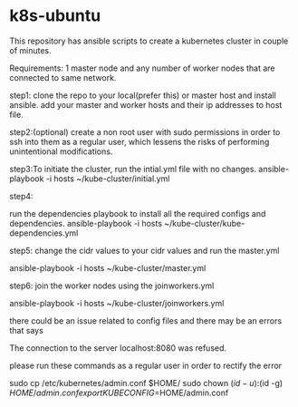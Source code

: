 # k8s-ubuntu

This repository has ansible scripts to create a kubernetes cluster in couple of minutes. 

Requirements: 
1 master node and any number of worker nodes that are connected to same network.

step1: 
clone the repo to your local(prefer this) or master host and install ansible.
add your master and worker hosts and their ip addresses to host file. 

step2:(optional) create a non root user with sudo permissions in order to ssh into them as a regular user, which lessens the risks of performing unintentional modifications. 

step3:To initiate the cluster, run the intial.yml file with no changes. 
ansible-playbook -i hosts ~/kube-cluster/initial.yml

step4:

run the dependencies playbook to install all the required configs and dependencies.
ansible-playbook -i hosts ~/kube-cluster/kube-dependencies.yml


step5:
change the cidr values to your cidr values and run the master.yml 

ansible-playbook -i hosts ~/kube-cluster/master.yml


step6:
join the worker nodes using the joinworkers.yml

ansible-playbook -i hosts ~/kube-cluster/joinworkers.yml


there could be an issue related to config files and there may be an errors that says 

 The connection to the server localhost:8080 was refused.

please run these commands as a regular user in order to rectify the error

sudo cp /etc/kubernetes/admin.conf $HOME/
sudo chown $(id -u):$(id -g) $HOME/admin.conf
export KUBECONFIG=$HOME/admin.conf

